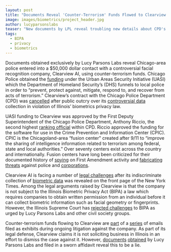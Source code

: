 ```yaml
---
layout: post
title: "Documents Reveal 'Counter-Terrorism' Funds Flowed to Clearview AI"
image: images/biometrics/project_header.jpg
author: lucyparsonslabs
teaser: "New documents by LPL reveal troubling new details about CPD's use of facial recognition"
tags:
  - BIPA
  - privacy
  - biometrics
---
```


Documents obtained exclusively by Lucy Parsons Labs reveal Chicago-area police
entered into a $50,000 dollar contact with a controversial facial recognition
company, Clearview AI, using counter-terrorism funds. Chicago Police obtained
the [funding](https://beta.documentcloud.org/documents/20400239-cpic_clearview_ai_refund_check_and_cancellation_memo) under the Urban Areas Security Initiative (UASI) which the
Department of Homeland Security’s (DHS) funnels to local police in order to
“prevent, protect against, mitigate, respond to, and recover from acts of
terrorism.” Clearview’s contract with the Chicago Police Department (CPD) was
[cancelled](https://chicago.suntimes.com/crime/2020/1/29/21080729/clearview-ai-facial-recognition-chicago-police-cpd) after public outcry over its [controversial data](https://beta.documentcloud.org/documents/20400239-cpic_clearview_ai_refund_check_and_cancellation_memo) collection in
violation of Illinois’ biometrics privacy law.

UASI funding to Clearview was approved by the First Deputy Superintendent of the
Chicago Police Department, Anthony Riccio, the second highest [ranking official](https://twitter.com/FOX2News/status/1323111377725198336)
within CPD. Riccio approved the funding for the software for use in the Crime
Prevention and Information Center (CPIC). CPIC is the Chicagoland-area “fusion
center" created after 9/11 to “improve the sharing of intelligence information
related to terrorism among federal, state and local authorities.” Over seventy
centers exist across the country and internationally. Fusion centers have long
been criticized for their documented history of [spying](https://theintercept.com/2020/08/17/blueleaks-california-ncric-black-lives-matter-protesters/) on First Amendment
activity and [fabricating](https://theintercept.com/2020/08/24/fbi-fusion-center-environmental-wind/) [threats](https://theintercept.com/2020/06/26/blueleaks-minneapolis-police-protest-fears/) against police and [corporations](https://theintercept.com/2020/10/16/wildfires-forest-jihad-blueleaks/).

Clearview AI is facing a number of [legal challenges](https://theintercept.com/2020/10/16/wildfires-forest-jihad-blueleaks/) after its indiscriminate
collection of [biometric data](https://www.nytimes.com/2020/01/18/technology/clearview-privacy-facial-recognition.html) was revealed on the front page of the New York
Times. Among the legal arguments raised by Clearview is that the company is
not subject to the Illinois Biometric Privacy Act (BIPA) a law which requires
companies to obtain written permission from an individual before it can collect
biometric information such as facial geometry or fingerprints. However, the
Illinois Supreme Court has [rejected challenges](https://lucyparsonslabs.com/posts/BIPA-Victory/) to BIPA as urged by Lucy Parsons
Labs and other civil society groups.

Counter-terrorism funds flowing to Clearview are [part](https://beta.documentcloud.org/documents/20400239-cpic_clearview_ai_refund_check_and_cancellation_memo) of a [series](https://beta.documentcloud.org/documents/20400238-cpic_clearview_ai_privacy_accuracy_test_and_use_memoranda_cpic_report) of emails
filed as exhibits during ongoing litigation against the company. As part of its
legal defense, Clearview claims it is not soliciting business in Illinois in an
effort to dismiss the case against it. However, [documents](https://beta.documentcloud.org/documents/20400243-spingfield_emails) [obtained](https://beta.documentcloud.org/documents/20400242-springfield_s19-92555-_redacted) by Lucy
Parsons Labs and filed in a sworn affidavit reveal this to be a lie.
